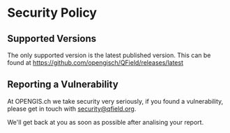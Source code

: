 # Security Policy

## Supported Versions

The only supported version is the latest published version. This can be found at https://github.com/opengisch/QField/releases/latest

## Reporting a Vulnerability

At OPENGIS.ch we take security very seriously, if you found a vulnerability, please get in touch with security@qfield.org.

We'll get back at you as soon as possible after analising your report.
